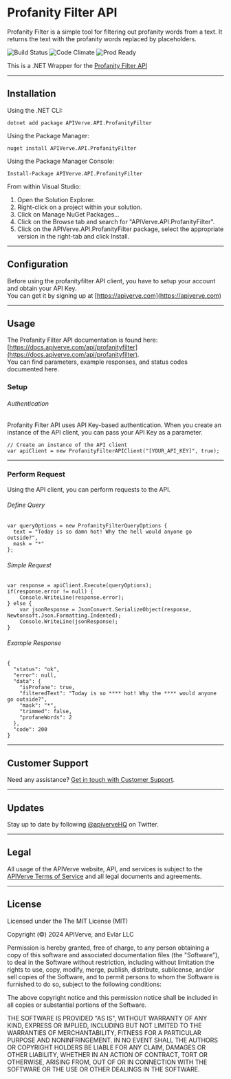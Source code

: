 Profanity Filter API
============

Profanity Filter is a simple tool for filtering out profanity words from a text. It returns the text with the profanity words replaced by placeholders.

![Build Status](https://img.shields.io/badge/build-passing-green)
![Code Climate](https://img.shields.io/badge/maintainability-B-purple)
![Prod Ready](https://img.shields.io/badge/production-ready-blue)

This is a .NET Wrapper for the [Profanity Filter API](https://apiverve.com/marketplace/api/profanityfilter)

---

## Installation

Using the .NET CLI:
```
dotnet add package APIVerve.API.ProfanityFilter
```

Using the Package Manager:
```
nuget install APIVerve.API.ProfanityFilter
```

Using the Package Manager Console:
```
Install-Package APIVerve.API.ProfanityFilter
```

From within Visual Studio:

1. Open the Solution Explorer.
2. Right-click on a project within your solution.
3. Click on Manage NuGet Packages...
4. Click on the Browse tab and search for "APIVerve.API.ProfanityFilter".
5. Click on the APIVerve.API.ProfanityFilter package, select the appropriate version in the right-tab and click Install.


---

## Configuration

Before using the profanityfilter API client, you have to setup your account and obtain your API Key.  
You can get it by signing up at [https://apiverve.com](https://apiverve.com)

---

## Usage

The Profanity Filter API documentation is found here: [https://docs.apiverve.com/api/profanityfilter](https://docs.apiverve.com/api/profanityfilter).  
You can find parameters, example responses, and status codes documented here.

### Setup

###### Authentication
Profanity Filter API uses API Key-based authentication. When you create an instance of the API client, you can pass your API Key as a parameter.

```
// Create an instance of the API client
var apiClient = new ProfanityFilterAPIClient("[YOUR_API_KEY]", true);
```

---


### Perform Request
Using the API client, you can perform requests to the API.

###### Define Query

```
var queryOptions = new ProfanityFilterQueryOptions {
  text = "Today is so damn hot! Why the hell would anyone go outside?",
  mask = "*"
};
```

###### Simple Request

```
var response = apiClient.Execute(queryOptions);
if(response.error != null) {
	Console.WriteLine(response.error);
} else {
    var jsonResponse = JsonConvert.SerializeObject(response, Newtonsoft.Json.Formatting.Indented);
    Console.WriteLine(jsonResponse);
}
```

###### Example Response

```
{
  "status": "ok",
  "error": null,
  "data": {
    "isProfane": true,
    "filteredText": "Today is so **** hot! Why the **** would anyone go outside?",
    "mask": "*",
    "trimmed": false,
    "profaneWords": 2
  },
  "code": 200
}
```

---

## Customer Support

Need any assistance? [Get in touch with Customer Support](https://apiverve.com/contact).

---

## Updates
Stay up to date by following [@apiverveHQ](https://twitter.com/apiverveHQ) on Twitter.

---

## Legal

All usage of the APIVerve website, API, and services is subject to the [APIVerve Terms of Service](https://apiverve.com/terms) and all legal documents and agreements.

---

## License
Licensed under the The MIT License (MIT)

Copyright (&copy;) 2024 APIVerve, and Evlar LLC

Permission is hereby granted, free of charge, to any person obtaining a copy of this software and associated documentation files (the "Software"), to deal in the Software without restriction, including without limitation the rights to use, copy, modify, merge, publish, distribute, sublicense, and/or sell copies of the Software, and to permit persons to whom the Software is furnished to do so, subject to the following conditions:

The above copyright notice and this permission notice shall be included in all copies or substantial portions of the Software.

THE SOFTWARE IS PROVIDED "AS IS", WITHOUT WARRANTY OF ANY KIND, EXPRESS OR IMPLIED, INCLUDING BUT NOT LIMITED TO THE WARRANTIES OF MERCHANTABILITY, FITNESS FOR A PARTICULAR PURPOSE AND NONINFRINGEMENT. IN NO EVENT SHALL THE AUTHORS OR COPYRIGHT HOLDERS BE LIABLE FOR ANY CLAIM, DAMAGES OR OTHER LIABILITY, WHETHER IN AN ACTION OF CONTRACT, TORT OR OTHERWISE, ARISING FROM, OUT OF OR IN CONNECTION WITH THE SOFTWARE OR THE USE OR OTHER DEALINGS IN THE SOFTWARE.